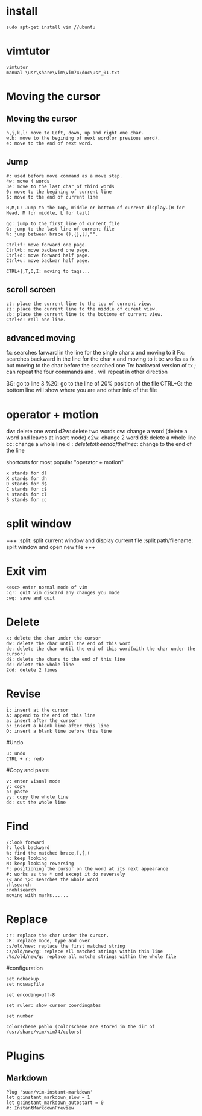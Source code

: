 # install 
```
sudo apt-get install vim //ubuntu
```

# vimtutor
```
vimtutor
manual \usr\share\vim\vim74\doc\usr_01.txt
```
# Moving the cursor
## Moving the cursor
``` 
h,j,k,l: move to Left, down, up and right one char.
w,b: move to the begining of next word(or previous word).
e: move to the end of next word.
```

## Jump
```
#: used before move command as a move step.
4w: move 4 words
3e: move to the last char of third words
0: move to the begining of current line
$: move to the end of current line

H,M,L: Jump to the Top, middle or bottom of current display.(H for Head, M for middle, L for tail)

gg: jump to the first line of current file
G: jump to the last line of current file
%: jump between brace (),{},[],"".

Ctrl+f: move forward one page.
Ctrl+b: move backward one page.
Ctrl+d: move forward half page.
Ctrl+u: move backwar half page.

CTRL+],T,O,I: moving to tags...
```

## scroll screen
```
zt: place the current line to the top of current view.
zz: place the current line to the middle of curent view.
zb: place the current line to the bottome of current view.
Ctrl+e: roll one line.
```
## advanced moving
fx: searches farward in the line for the single char x and moving to it
Fx: searches backward in the line for the char x and moving to it
tx: works as fx but moving to the char before the searched one
Tn: backward version of tx
; can repeat the four commands and . will repeat in other direction

3G: go to line 3
%20: go to the line of 20% position of the file
CTRL+G: the bottom line will show where you are and other info of the file

# operator + motion
dw: delete one word
d2w: delete two words
cw: change a word (delete a word and leaves at insert mode)
c2w: change 2 word
dd: delete a whole line
cc: change a whole line
d$: delete to the end of the line
c$: change to the end of the line

shortcuts for most popular "operator + motion"

	x stands for dl
	X stands for dh
	D stands for d$
	C stands for c$
	s stands for cl
	S stands for cc

# split window

+++
:split: split current window and display current file
:split path/filename: split window and open new file
+++

# Exit vim
```
<esc> enter normal mode of vim
:q!: quit vim discard any changes you made
:wq: save and quit
```

# Delete
```
x: delete the char under the cursor
dw: delete the char until the end of this word
de: delete the char until the end of this word(with the char under the cursor)
d$: delete the chars to the end of this line
dd: delete the whole line
2dd: delete 2 lines
```
# Revise
```
i: insert at the cursor
A: append to the end of this line
a: insert after the cursor
o: insert a blank line after this line
O: insert a blank line before this line
```

#Undo
```
u: undo
CTRL + r: redo
```

#Copy and paste
```
v: enter visual mode
y: copy
p: paste
yy: copy the whole line
dd: cut the whole line
```

# Find
```
/:look forward
?: look backward
%: find the matched brace,[,{,(
n: keep looking
N: keep looking reversing
*: positioning the cursor on the word at its next appearance 
#: works as the * cmd except it do reversely
\< and \>: searches the whole word
:hlsearch
:nohlsearch
moving with marks......
```

# Replace
```
:r: replace the char under the cursor.
:R: replace mode, type and over
:s/old/new: replace the first matched string
:s/old/new/g: replace all matched strings within this line
:%s/old/new/g: replace all matche strings within the whole file
```


#configuration
```
set nobackup
set noswapfile

set encoding=utf-8

set ruler: show cursor coordingates

set number

colorscheme pablo (colorscheme are stored in the dir of /usr/share/vim/vim74/colors)
```

# Plugins
## Markdown
```
Plug 'suan/vim-instant-markdown'
let g:instant_markdown_slow = 1
let g:instant_markdown_autostart = 0
#: InstantMarkdownPreview
```
